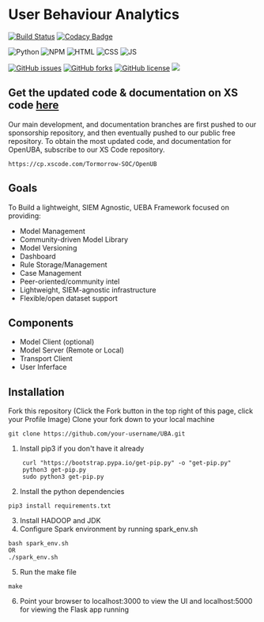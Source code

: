 # User Behaviour Analytics
[![Build Status](https://travis-ci.com/kaiiyer/UBA.svg?branch=master)](https://travis-ci.com/kaiiyer/UBA)
[![Codacy Badge](https://api.codacy.com/project/badge/Grade/9c9de4eb13f54cdda0c46b91c3616eb6)](https://app.codacy.com/manual/kaiiyer47/UBA?utm_source=github.com&utm_medium=referral&utm_content=kaiiyer/UBA&utm_campaign=Badge_Grade_Dashboard)

![Python](https://alibahaari.github.io/Badge/Python.png)  ![NPM](https://alibahaari.github.io/Badge/npm.png)		![HTML](https://alibahaari.github.io/Badge/HTML.png)		![CSS](https://alibahaari.github.io/Badge/JavaScript.png)   ![JS](https://alibahaari.github.io/Badge/CSS.png)

<a href="https://github.com/kaiiyer/UBA/issues"><img alt="GitHub issues" src="https://img.shields.io/github/issues/kaiiyer/UBA"></a>
<a href="https://github.com/kaiiyer/UBA/network"><img alt="GitHub forks" src="https://img.shields.io/github/forks/kaiiyer/UBA"></a>
<a href="https://github.com/kaiiyer/UBA/blob/master/LICENSE"><img alt="GitHub license" src="https://img.shields.io/github/license/kaiiyer/UBA"></a>
<a href="https://github.com/kaiiyer/UBA/graphs/contributors" alt="Contributors">
<img src="https://img.shields.io/github/contributors/kaiiyer/UBA" /></a>

## Get the updated code & documentation on XS code [here](https://cp.xscode.com/Tormorrow-SOC/OpenUB)
Our main development, and documentation branches are first pushed to our sponsorship repository, and then eventually pushed to our public free repository. To obtain the most updated code, and documentation for OpenUBA, subscribe to our XS Code repository.

```
https://cp.xscode.com/Tormorrow-SOC/OpenUB
```

## Goals
To Build a lightweight, SIEM Agnostic, UEBA Framework focused on providing:
- Model Management
- Community-driven Model Library
- Model Versioning
- Dashboard
- Rule Storage/Management
- Case Management
- Peer-oriented/community intel
- Lightweight, SIEM-agnostic infrastructure
- Flexible/open dataset support

## Components
- Model Client (optional)
- Model Server (Remote or Local)
- Transport Client
- User Inferface

## Installation

Fork this repository (Click the Fork button in the top right of this page, click your Profile Image)
Clone your fork down to your local machine
```
git clone https://github.com/your-username/UBA.git
```
1. Install pip3 if you don't have it already
```    
    curl "https://bootstrap.pypa.io/get-pip.py" -o "get-pip.py"
    python3 get-pip.py     
    sudo python3 get-pip.py
```
2. Install the python dependencies
```
pip3 install requirements.txt
```
3. Install HADOOP and JDK
4. Configure Spark environment by running spark_env.sh
```
bash spark_env.sh 
OR
./spark_env.sh
```
5. Run the make file
```
make
```
6. Point your browser to localhost:3000 to view the UI and localhost:5000 for viewing the Flask app running
